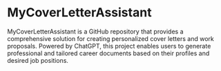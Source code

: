 # MyCoverLetterAssistant
MyCoverLetterAssistant is a GitHub repository that provides a comprehensive solution for creating personalized cover letters and work proposals. Powered by ChatGPT, this project enables users to generate professional and tailored career documents based on their profiles and desired job positions.
